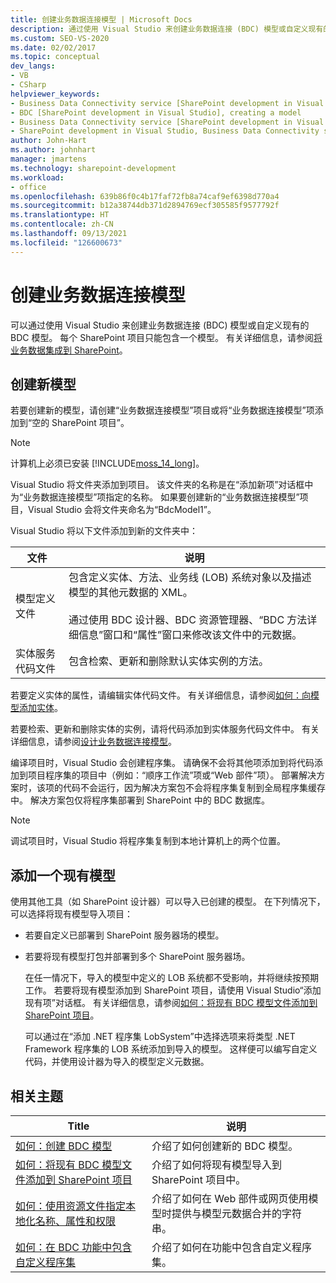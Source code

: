 ```yaml
---
title: 创建业务数据连接模型 | Microsoft Docs
description: 通过使用 Visual Studio 来创建业务数据连接 (BDC) 模型或自定义现有的 BDC 模型。 每个 SharePoint 项目只能包含一个模型。
ms.custom: SEO-VS-2020
ms.date: 02/02/2017
ms.topic: conceptual
dev_langs:
- VB
- CSharp
helpviewer_keywords:
- Business Data Connectivity service [SharePoint development in Visual Studio], model
- BDC [SharePoint development in Visual Studio], creating a model
- Business Data Connectivity service [SharePoint development in Visual Studio], creating a model
- SharePoint development in Visual Studio, Business Data Connectivity service
author: John-Hart
ms.author: johnhart
manager: jmartens
ms.technology: sharepoint-development
ms.workload:
- office
ms.openlocfilehash: 639b86f0c4b17faf72fb8a74caf9ef6398d770a4
ms.sourcegitcommit: b12a38744db371d2894769ecf305585f9577792f
ms.translationtype: HT
ms.contentlocale: zh-CN
ms.lasthandoff: 09/13/2021
ms.locfileid: "126600673"
---
```

# <a name="create-a-business-data-connectivity-model"></a>创建业务数据连接模型
  可以通过使用 Visual Studio 来创建业务数据连接 (BDC) 模型或自定义现有的 BDC 模型。 每个 SharePoint 项目只能包含一个模型。 有关详细信息，请参阅[将业务数据集成到 SharePoint](../sharepoint/integrating-business-data-into-sharepoint.md)。

## <a name="create-a-new-model"></a>创建新模型
 若要创建新的模型，请创建“业务数据连接模型”项目或将“业务数据连接模型”项添加到“空的 SharePoint 项目”。  

> [!NOTE]
> 计算机上必须已安装 [!INCLUDE[moss_14_long](../sharepoint/includes/moss-14-long-md.md)]。

 Visual Studio 将文件夹添加到项目。 该文件夹的名称是在“添加新项”对话框中为“业务数据连接模型”项指定的名称。  如果要创建新的“业务数据连接模型”项目，Visual Studio 会将文件夹命名为“BdcModel1”。 

 Visual Studio 将以下文件添加到新的文件夹中：

|文件|说明|
|----------|-----------------|
|模型定义文件|包含定义实体、方法、业务线 (LOB) 系统对象以及描述模型的其他元数据的 XML。<br /><br /> 通过使用 BDC 设计器、BDC 资源管理器、“BDC 方法详细信息”窗口和“属性”窗口来修改该文件中的元数据。  |
|实体服务代码文件|包含检索、更新和删除默认实体实例的方法。|

 若要定义实体的属性，请编辑实体代码文件。 有关详细信息，请参阅[如何：向模型添加实体](../sharepoint/how-to-add-an-entity-to-a-model.md)。

 若要检索、更新和删除实体的实例，请将代码添加到实体服务代码文件中。 有关详细信息，请参阅[设计业务数据连接模型](../sharepoint/designing-a-business-data-connectivity-model.md)。

 编译项目时，Visual Studio 会创建程序集。 请确保不会将其他项添加到将代码添加到项目程序集的项目中（例如：“顺序工作流”项或“Web 部件”项）。 部署解决方案时，该项的代码不会运行，因为解决方案包不会将程序集复制到全局程序集缓存中。  解决方案包仅将程序集部署到 SharePoint 中的 BDC 数据库。

> [!NOTE]
> 调试项目时，Visual Studio 将程序集复制到本地计算机上的两个位置。

## <a name="add-an-existing-model"></a>添加一个现有模型
 使用其他工具（如 SharePoint 设计器）可以导入已创建的模型。 在下列情况下，可以选择将现有模型导入项目：

- 若要自定义已部署到 SharePoint 服务器场的模型。

- 若要将现有模型打包并部署到多个 SharePoint 服务器场。

  在任一情况下，导入的模型中定义的 LOB 系统都不受影响，并将继续按预期工作。 若要将现有模型添加到 SharePoint 项目，请使用 Visual Studio“添加现有项”对话框。 有关详细信息，请参阅[如何：将现有 BDC 模型文件添加到 SharePoint 项目](../sharepoint/how-to-add-an-existing-bdc-model-file-to-a-sharepoint-project.md)。

  可以通过在“添加 .NET 程序集 LobSystem”中选择选项来将类型 .NET Framework 程序集的 LOB 系统添加到导入的模型。 这样便可以编写自定义代码，并使用设计器为导入的模型定义元数据。

## <a name="related-topics"></a>相关主题

|Title|说明|
|-----------|-----------------|
|[如何：创建 BDC 模型](../sharepoint/how-to-create-a-bdc-model.md)|介绍了如何创建新的 BDC 模型。|
|[如何：将现有 BDC 模型文件添加到 SharePoint 项目](../sharepoint/how-to-add-an-existing-bdc-model-file-to-a-sharepoint-project.md)|介绍了如何将现有模型导入到 SharePoint 项目中。|
|[如何：使用资源文件指定本地化名称、属性和权限](../sharepoint/how-to-use-a-resource-file-to-specify-localized-names-properties-and-permissions.md)|介绍了如何在 Web 部件或网页使用模型时提供与模型元数据合并的字符串。|
|[如何：在 BDC 功能中包含自定义程序集](../sharepoint/how-to-include-a-custom-assembly-in-a-bdc-feature.md)|介绍了如何在功能中包含自定义程序集。|
